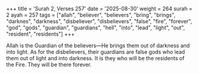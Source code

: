 +++
title = 'Surah 2, Verses 257'
date = '2025-08-30'
weight = 264
surah = 2
ayah = 257
tags = ["allah", "believer", "believers", "bring", "brings", "darknes", "darkness", "disbeliever", "disbelievers", "false", "fire", "forever", "god", "gods", "guardian", "guardians", "hell", "into", "lead", "light", "out", "resident", "residents"]
+++

Allah is the Guardian of the believers—He brings them out of darkness and into light. As for the disbelievers, their guardians are false gods who lead them out of light and into darkness. It is they who will be the residents of the Fire. They will be there forever.